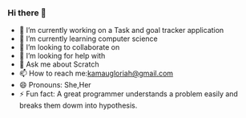 ### Hi there 👋
- 🔭 I’m currently working on a Task and goal tracker application
- 🌱 I’m currently learning computer science
- 👯 I’m looking to collaborate on 
- 🤔 I’m looking for help with 
- 💬 Ask me about Scratch
- 📫 How to reach me:kamaugloriah@gmail.com
- 😄 Pronouns: She,Her
- ⚡ Fun fact: A great programmer understands a problem easily and breaks them dowm into hypothesis.
